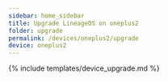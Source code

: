```yaml
---
sidebar: home_sidebar
title: Upgrade LineageOS on oneplus2
folder: upgrade
permalink: /devices/oneplus2/upgrade
device: oneplus2
---
```

{% include templates/device_upgrade.md %}

